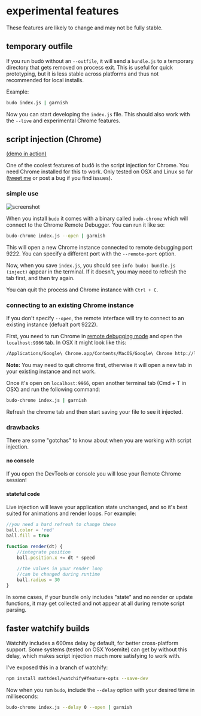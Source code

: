 # experimental features

These features are likely to change and may not be fully stable. 

## temporary outfile

If you run budō without an `--outfile`, it will send a `bundle.js` to a temporary directory that gets removed on process exit. This is useful for quick prototyping, but it is less stable across platforms and thus not recommended for local installs. 

Example:

```sh
budo index.js | garnish
```

Now you can start developing the `index.js` file. This should also work with the `--live` and experimental Chrome features.

## script injection (Chrome)

[(demo in action)](https://www.youtube.com/watch?v=cfgeN3G_Gl0)

One of the coolest features of budō is the script injection for Chrome. You need Chrome installed for this to work. Only tested on OSX and Linux so far ([tweet me](https://twitter.com/mattdesl) or post a bug if you find issues). 

### simple use

![screenshot](http://i.imgur.com/LJP7d9I.png)

When you install `budo` it comes with a binary called `budo-chrome` which will connect to the Chrome Remote Debugger. You can run it like so:

```sh
budo-chrome index.js --open | garnish
```

This will open a new Chrome instance connected to remote debugging port 9222. You can specify a different port with the `--remote-port` option.

Now, when you save `index.js`, you should see `info budo: bundle.js (inject)` appear in the terminal. If it doesn't, you may need to refresh the tab first, and then try again.

You can quit the process and Chrome instance with `Ctrl + C`.

### connecting to an existing Chrome instance

If you don't specify `--open`, the remote interface will try to connect to an existing instance (defualt port 9222). 

First, you need to run Chrome in [remote debugging mode](http://www.chromium.org/developers/how-tos/run-chromium-with-flags) and open the `localhost:9966` tab. In OSX it might look like this:

```sh
/Applications/Google\ Chrome.app/Contents/MacOS/Google\ Chrome http://localhost:9966/ --remote-debugging-port=9222
```

**Note:** You may need to quit chrome first, otherwise it will open a new tab in your existing instance and not work.

Once it's open on `localhost:9966`, open another terminal tab (Cmd + T in OSX) and run the following command:

```sh
budo-chrome index.js | garnish
```

Refresh the chrome tab and then start saving your file to see it injected.

### drawbacks

There are some "gotchas" to know about when you are working with script injection.

#### no console

If you open the DevTools or console you will lose your Remote Chrome session! 

#### stateful code

Live injection will leave your application state unchanged, and so it's best suited for animations and render loops. For example:

```js
//you need a hard refresh to change these
ball.color = 'red'
ball.fill = true

function render(dt) {
    //integrate position
    ball.position.x += dt * speed
    
    //the values in your render loop
    //can be changed during runtime
    ball.radius = 30
}
```

In some cases, if your bundle only includes "state" and no render or update functions, it may get collected and not appear at all during remote script parsing. 

## faster watchify builds

Watchify includes a 600ms delay by default, for better cross-platform support. Some systems (tested on OSX Yosemite) can get by without this delay, which makes script injection much more satisfying to work with.

I've exposed this in a branch of watchify:

```sh
npm install mattdesl/watchify#feature-opts --save-dev
```

Now when you run `budo`, include the `--delay` option with your desired time in milliseconds:

```sh
budo-chrome index.js --delay 0 --open | garnish
```